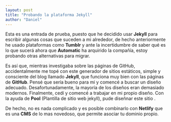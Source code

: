 ```yaml
---
layout: post
title: "Probando la plataforma Jekyll"
author: "Daniel"
---
```


Esta es una entrada de prueba, puesto que he decidido usar **Jekyll** para escribir algunas cosas que suceden a mi alrededor, de hecho anteriormente he usado plataformas como **Tumblr** y ante la incertidumbre de saber qué es lo que sucerá ahora que **Automatic** ha arquirido la compañía, estoy probando otras alternativas para migrar.

Es así que, mientras investigaba sobre las páginas de GitHub, accidentalmente me topé con este generador de sitios estáticos, simple y consciente del blog llamado **Jekyll**, que funciona muy bien con las páginas de **GitHub**. Pensé que sería bueno para mi y comencé a buscar un diseño adecuado. Desafortunadamente, la mayoría de los diseños eran demasiado modernos. Finalmente, cedí y comencé a trabajar en mi propio diseño. Con la ayuda de **Pool** (Plantilla de sitio web jekyll), pude diseñnar este sitio .

De hecho, no es nada complicado y es posible combinarlo con **Netlify** que es una **CMS** de lo mas novedoso, que permite asociar tu dominio propio.


